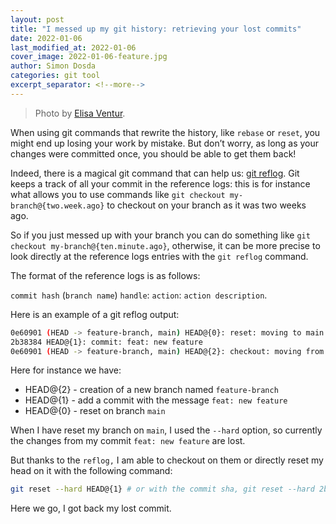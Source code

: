 ```yaml
---
layout: post
title: "I messed up my git history: retrieving your lost commits"
date: 2022-01-06
last_modified_at: 2022-01-06
cover_image: 2022-01-06-feature.jpg
author: Simon Dosda
categories: git tool
excerpt_separator: <!--more-->
---
```


> Photo by [Elisa Ventur](https://unsplash.com/@elisa_ventur).

When using git commands that rewrite the history, like `rebase` or `reset`, you might end up losing your work by mistake. But don’t worry, as long as your changes were committed once, you should be able to get them back!

<!--more-->

Indeed, there is a magical git command that can help us: [git reflog](https://git-scm.com/docs/git-reflog). Git keeps a track of all your commit in the reference logs: this is for instance what allows you to use commands like `git checkout my-branch@{two.week.ago}` to checkout on your branch as it was two weeks ago.

So if you just messed up with your branch you can do something like `git checkout my-branch@{ten.minute.ago}`, otherwise, it can be more precise to look directly at the reference logs entries with the `git reflog` command.

The format of the reference logs is as follows:

`commit hash` (`branch name`) `handle`: `action`: `action description`.

Here is an example of a git reflog output:

```bash
0e60901 (HEAD -> feature-branch, main) HEAD@{0}: reset: moving to main
2b38384 HEAD@{1}: commit: feat: new feature
0e60901 (HEAD -> feature-branch, main) HEAD@{2}: checkout: moving from main to feature-branch
```

Here for instance we have:

- HEAD@{2} - creation of a new branch named `feature-branch`
- HEAD@{1} - add a commit with the message `feat: new feature`
- HEAD@{0} - reset on branch `main`

When I have reset my branch on `main`, I used the `--hard` option, so currently the changes from my commit `feat: new feature` are lost.

But thanks to the `reflog,` I am able to checkout on them or directly reset my head on it with the following command:

```bash
git reset --hard HEAD@{1} # or with the commit sha, git reset --hard 2b38384
```

Here we go, I got back my lost commit.
